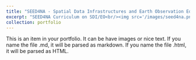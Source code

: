 ```yaml
---
title: "SEED4NA - Spatial Data Infrastructures and Earth Observation Education and Training for North-Africa (2020-2024)"
excerpt: "SEED4NA Curriculum on SDI/EO<br/><img src='/images/seed4na.png'>"
collection: portfolio
---
```


This is an item in your portfolio. It can be have images or nice text. If you name the file .md, it will be parsed as markdown. If you name the file .html, it will be parsed as HTML. 


